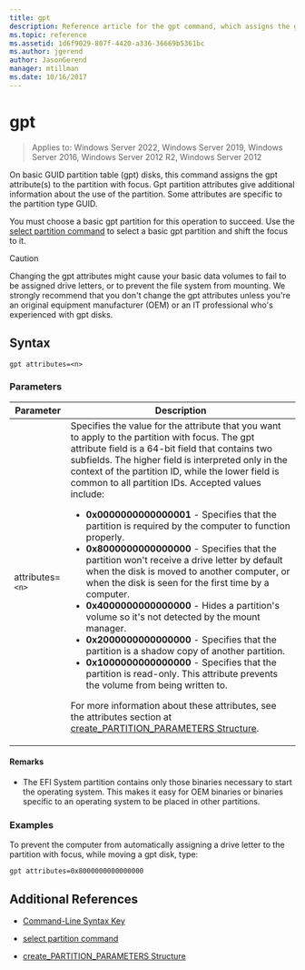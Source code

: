 ```yaml
---
title: gpt
description: Reference article for the gpt command, which assigns the gpt attribute(s) to the partition with focus.
ms.topic: reference
ms.assetid: 1d6f9029-807f-4420-a336-36669b5361bc
ms.author: jgerend
author: JasonGerend
manager: mtillman
ms.date: 10/16/2017
---
```


# gpt

>Applies to: Windows Server 2022, Windows Server 2019, Windows Server 2016, Windows Server 2012 R2, Windows Server 2012

On basic GUID partition table (gpt) disks, this command assigns the gpt attribute(s) to the partition with focus. Gpt partition attributes give additional information about the use of the partition. Some attributes are specific to the partition type GUID.

You must choose a basic gpt partition for this operation to succeed. Use the [select partition command](select-partition.md) to select a basic gpt partition and shift the focus to it.

> [!CAUTION]
> Changing the gpt attributes might cause your basic data volumes to fail to be assigned drive letters, or to prevent the file system from mounting. We strongly recommend that you don't change the gpt attributes unless you're an original equipment manufacturer (OEM) or an IT professional who's experienced with gpt disks.

## Syntax

```
gpt attributes=<n>
```

### Parameters

| Parameter | Description |
| --------- | ----------- |
| attributes=`<n>` | Specifies the value for the attribute that you want to apply to the partition with focus. The gpt attribute field is a 64-bit field that contains two subfields. The higher field is interpreted only in the context of the partition ID, while the lower field is common to all partition IDs. Accepted values include:<ul><li>**0x0000000000000001** - Specifies that the partition is required by the computer to function properly.</li><li>**0x8000000000000000** - Specifies that the partition won't receive a drive letter by default when the disk is moved to another computer, or when the disk is seen for the first time by a computer.</li><li>**0x4000000000000000** - Hides a partition's volume so it's not detected by the mount manager.</li><li>**0x2000000000000000** - Specifies that the partition is a shadow copy of another partition.</li><li>**0x1000000000000000** - Specifies that the partition is read-only. This attribute prevents the volume from being written to.</li></ul><p>For more information about these attributes, see the attributes section at [create_PARTITION_PARAMETERS Structure](/windows/win32/api/vds/ns-vds-create_partition_parameters). |

#### Remarks

- The EFI System partition contains only those binaries necessary to start the operating system. This makes it easy for OEM binaries or binaries specific to an operating system to be placed in other partitions.

### Examples

To prevent the computer from automatically assigning a drive letter to the partition with focus, while moving a gpt disk, type:

```
gpt attributes=0x8000000000000000
```

## Additional References

- [Command-Line Syntax Key](command-line-syntax-key.md)

- [select partition command](select-partition.md)

- [create_PARTITION_PARAMETERS Structure](/windows/win32/api/vds/ns-vds-create_partition_parameters)
